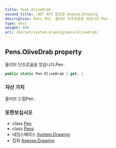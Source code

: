 ```yaml
---
title: Pens.OliveDrab
second_title: .NET API 참조용 Aspose.Drawing
description: Pens 재산. 올리브 단조로움을 얻습니다.Pen .
type: docs
weight: 990
url: /ko/net/system.drawing/pens/olivedrab/
---
```

## Pens.OliveDrab property

올리브 단조로움을 얻습니다.Pen .

```csharp
public static Pen OliveDrab { get; }
```

### 자산 가치

올리브 드랍Pen .

### 또한보십시오

* class [Pen](../../pen/)
* class [Pens](../)
* 네임스페이스 [System.Drawing](../../pens/)
* 집회 [Aspose.Drawing](../../../)



